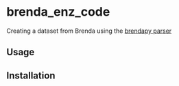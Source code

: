 brenda_enz_code
================

Creating a dataset from Brenda using the [brendapy parser](https://github.com/matthiaskoenig/brendapy)

Usage
-----

Installation
------------